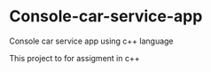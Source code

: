 # Console-car-service-app
Console car service app using c++ language

This project to for assigment in c++
